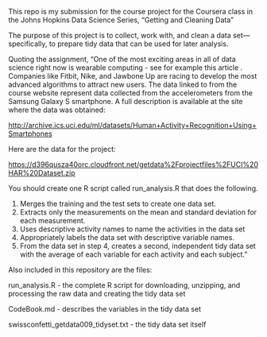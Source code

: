 This repo is my submission for the course project for the Coursera class in the Johns Hopkins Data Science Series, “Getting and Cleaning Data”

The purpose of this project is to collect, work with, and clean a data set—specifically, to prepare tidy data that can be used for later analysis.

Quoting the assignment, “One of the most exciting areas in all of data science right now is wearable computing - see for example this article . Companies like Fitbit, Nike, and Jawbone Up are racing to develop the most advanced algorithms to attract new users. The data linked to from the course website represent data collected from the accelerometers from the Samsung Galaxy S smartphone. A full description is available at the site where the data was obtained: 

http://archive.ics.uci.edu/ml/datasets/Human+Activity+Recognition+Using+Smartphones 

Here are the data for the project: 

https://d396qusza40orc.cloudfront.net/getdata%2Fprojectfiles%2FUCI%20HAR%20Dataset.zip 

 You should create one R script called run_analysis.R that does the following. 
1. Merges the training and the test sets to create one data set.
2. Extracts only the measurements on the mean and standard deviation for each measurement. 
3. Uses descriptive activity names to name the activities in the data set
4. Appropriately labels the data set with descriptive variable names. 
5. From the data set in step 4, creates a second, independent tidy data set with the average of each variable for each activity and each subject.”

Also included in this repository are the files:

run_analysis.R - the complete R script for downloading, unzipping, and processing the raw data and creating the tidy data set

CodeBook.md - describes the variables in the tidy data set

swissconfetti_getdata009_tidyset.txt - the tidy data set itself  